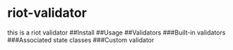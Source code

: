# riot-validator
this is a riot validator
##Install
##Usage
##Validators
###Built-in validators
###Associated state classes
###Custom validator

